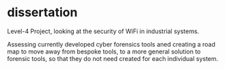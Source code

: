 # dissertation
Level-4 Project, looking at the security of WiFi in industrial systems.


Assessing currently developed cyber forensics tools aned creating a road map to move away from bespoke tools, to a more general solution to forensic tools, so that they do not need created for each individual system.

